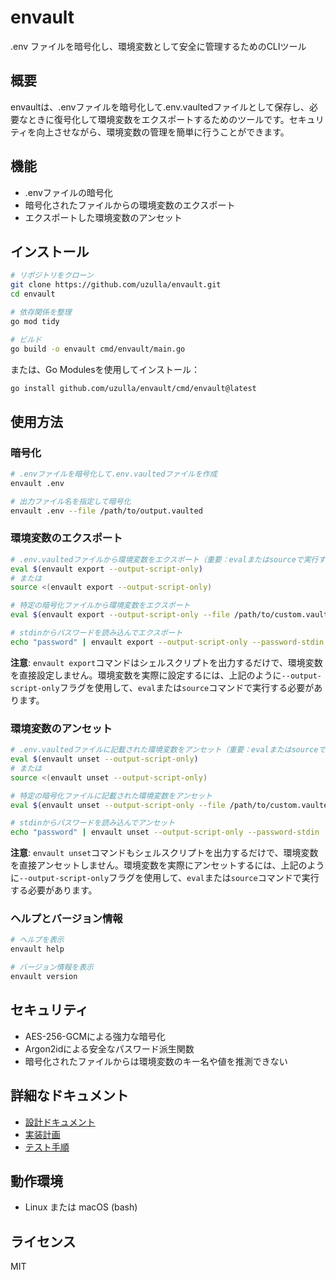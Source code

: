 # envault

.env ファイルを暗号化し、環境変数として安全に管理するためのCLIツール

## 概要

envaultは、.envファイルを暗号化して.env.vaultedファイルとして保存し、必要なときに復号化して環境変数をエクスポートするためのツールです。セキュリティを向上させながら、環境変数の管理を簡単に行うことができます。

## 機能

- .envファイルの暗号化
- 暗号化されたファイルからの環境変数のエクスポート
- エクスポートした環境変数のアンセット

## インストール

```bash
# リポジトリをクローン
git clone https://github.com/uzulla/envault.git
cd envault

# 依存関係を整理
go mod tidy

# ビルド
go build -o envault cmd/envault/main.go
```

または、Go Modulesを使用してインストール：

```bash
go install github.com/uzulla/envault/cmd/envault@latest
```

## 使用方法

### 暗号化

```bash
# .envファイルを暗号化して.env.vaultedファイルを作成
envault .env

# 出力ファイル名を指定して暗号化
envault .env --file /path/to/output.vaulted
```

### 環境変数のエクスポート

```bash
# .env.vaultedファイルから環境変数をエクスポート（重要：evalまたはsourceで実行する必要があります）
eval $(envault export --output-script-only)
# または
source <(envault export --output-script-only)

# 特定の暗号化ファイルから環境変数をエクスポート
eval $(envault export --output-script-only --file /path/to/custom.vaulted)

# stdinからパスワードを読み込んでエクスポート
echo "password" | envault export --output-script-only --password-stdin | eval
```

**注意**: `envault export`コマンドはシェルスクリプトを出力するだけで、環境変数を直接設定しません。環境変数を実際に設定するには、上記のように`--output-script-only`フラグを使用して、`eval`または`source`コマンドで実行する必要があります。

### 環境変数のアンセット

```bash
# .env.vaultedファイルに記載された環境変数をアンセット（重要：evalまたはsourceで実行する必要があります）
eval $(envault unset --output-script-only)
# または
source <(envault unset --output-script-only)

# 特定の暗号化ファイルに記載された環境変数をアンセット
eval $(envault unset --output-script-only --file /path/to/custom.vaulted)

# stdinからパスワードを読み込んでアンセット
echo "password" | envault unset --output-script-only --password-stdin | eval
```

**注意**: `envault unset`コマンドもシェルスクリプトを出力するだけで、環境変数を直接アンセットしません。環境変数を実際にアンセットするには、上記のように`--output-script-only`フラグを使用して、`eval`または`source`コマンドで実行する必要があります。

### ヘルプとバージョン情報

```bash
# ヘルプを表示
envault help

# バージョン情報を表示
envault version
```

## セキュリティ

- AES-256-GCMによる強力な暗号化
- Argon2idによる安全なパスワード派生関数
- 暗号化されたファイルからは環境変数のキー名や値を推測できない

## 詳細なドキュメント

- [設計ドキュメント](./Docs/design.md)
- [実装計画](./Docs/implementation_plan.md)
- [テスト手順](./QA/README.md)

## 動作環境

- Linux または macOS (bash)

## ライセンス

MIT
